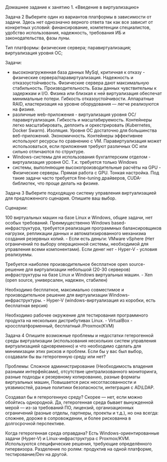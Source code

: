 Домашнее задание к занятию 1. «Введение в виртуализацию»

Задача 2
Выберите один из вариантов платформы в зависимости от задачи. Здесь нет однозначно верного ответа так как все зависит от конкретных условий: финансирование, компетенции специалистов, удобство использования, надежность, требования ИБ и законодательства, фазы луны.

Тип платформы:
физические сервера;
паравиртуализация;
виртуализация уровня ОС;

Задачи:
- высоконагруженная база данных MySql, критичная к отказу - физические сервера/паравиртуализация. Надежность и отказоустойчивость. Физические сервера дают максимальную стабильность. Производительность. Базы данных чувствительны к задержкам и I/O. Физика или близкая к ней виртуализация обеспечат минимальные потери. Гибкость отказоустойчивости. Аппаратные RAID, кластеризация на уровне оборудования — легче реализуются на физике.
- различные web-приложения - виртуализация уровня ОС/паравиртуализация. Гибкость и масштабируемость. Контейнеры легко масштабировать, деплоить и оркестрировать (Kubernetes, Docker Swarm). Изоляция. Уровня ОС достаточно для большинства веб-приложений. Экономичность. Контейнеры эффективнее используют ресурсы по сравнению с VM.
Паравиртуализация может использоваться, если приложения требуют различных ОС или сильно отличаются по структуре.
- Windows-системы для использования бухгалтерским отделом - виртуализация уровня ОС. Т.к. требуется только Windows
- системы, выполняющие высокопроизводительные расчёты на GPU - Физические серверы. Прямая работа с GPU. Тонкая настройка. Под такие задачи часто требуется fine-tuning драйверов, CUDA-библиотек, что проще делать на физике.

Задача 3
Выберите подходящую систему управления виртуализацией для предложенного сценария. Опишите ваш выбор.

Сценарии:

100 виртуальных машин на базе Linux и Windows, общие задачи, нет особых требований. Преимущественно Windows based-инфраструктура, требуется реализация программных балансировщиков нагрузки, репликации данных и автоматизированного механизма создания резервных копий. - Если есть деньги: VMware vSphere (Нет ограничений по выбору операционной системы, необходимой для управления всеми компонентами). Если денег нет - Hyper-V - условия реализуемы.

Требуется наиболее производительное бесплатное open source-решение для виртуализации небольшой (20-30 серверов) инфраструктуры на базе Linux и Windows виртуальных машин. - Xen (open source, универсален, надежен, стабилен)

Необходимо бесплатное, максимально совместимое и производительное решение для виртуализации Windows-инфраструктуры. - Hyper-V (windows-виртуализация из коробки, есть бесплатная версия)

Необходимо рабочее окружение для тестирования программного продукта на нескольких дистрибутивах Linux. -  VirtualBox - кроссплатформенный, бесплатный /Proxmox(KVM)

Задача 4
Опишите возможные проблемы и недостатки гетерогенной среды виртуализации (использования нескольких систем управления виртуализацией одновременно) и что необходимо сделать для минимизации этих рисков и проблем. Если бы у вас был выбор, создавали бы вы гетерогенную среду или нет?

Проблемы: Сложное администрирование (Необходимость владения разными интерфейсами), отсутствие централизованного мониторинга, разные подходы к резервному копированию, разные форматы виртуальных машин, Повышается риск несогласованности и уязвимостей, разные политики безопасности, интеграция с AD\LDAP.

Создавал бы я гетерогенную среду?
Скорее — нет, если можно обойтись однородной.
Да, гетерогенная среда бывает вынужденной мерой — из-за требований ПО, лицензий, организационных ограничений (разные отделы, партнеры, проекты и т.д.), но она всегда:
сложнее,
дороже в сопровождении,
и более рискованна в долгосрочной перспективе.

Когда гетерогенная среда оправдана?
Есть Windows-ориентированные задачи (Hyper-V) и Linux-инфраструктура с Proxmox/KVM.
Используются специфические решения, требующие определённого гипервизора.
Разделение по ролям: продуктив на одной платформе, тестирование/Dev на другой.
